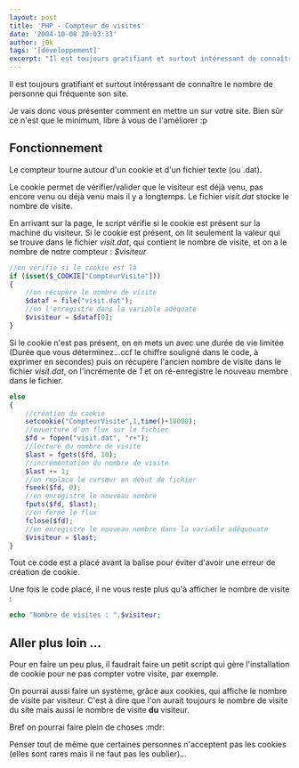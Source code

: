 ```yaml
---
layout: post
title: 'PHP - Compteur de visites'
date: '2004-10-08 20:03:33'
author: j0k
tags: '[développement]'
excerpt: "Il est toujours gratifiant et surtout intéressant de connaître le nombre de personne qui fréquente son site.  Je vais donc vous présenter comment en mettre un sur votre site. Bien sûr ce n'est que le minimum, libre à vous de l'améliorer :p"
---
```


Il est toujours gratifiant et surtout intéressant de connaître le nombre de personne qui fréquente son site.

Je vais donc vous présenter comment en mettre un sur votre site. Bien sûr ce n'est que le minimum, libre à vous de l'améliorer :p

## **Fonctionnement**

Le compteur tourne autour d'un cookie et d'un fichier texte (ou .dat).

Le cookie permet de vérifier/valider que le visiteur est déjà venu, pas encore venu ou déjà venu mais il y a longtemps. Le fichier *visit.dat* stocke le nombre de visite.

En arrivant sur la page, le script vérifie si le cookie est présent sur la machine du visiteur. Si le cookie est présent, on lit seulement la valeur qui se trouve dans le fichier *visit.dat*, qui contient le nombre de visite, et on a le nombre de notre compteur : *$visiteur*

```php
//on vérifie si le cookie est là
if (isset($_COOKIE["CompteurVisite"]))
{
    //on récupère le nombre de visite
    $dataf = file("visit.dat");
    //on l'enregistre dans la variable adéquate
    $visiteur = $dataf[0];
}
```

Si le cookie n'est pas présent, on en mets un avec une durée de vie limitée (Durée que vous déterminez...ccf le chiffre souligné dans le code, à exprimer en secondes) puis on récupère l'ancien nombre de visite dans le fichier *visit.dat*, on l'incrémente de *1* et on ré-enregistre le nouveau membre dans le fichier.

```php
else
{
    //création du cookie
    setcookie("CompteurVisite",1,time()+18000);
    //ouverture d'un flux sur le fichier
    $fd = fopen("visit.dat", "r+");
    //lecture du nombre de visite
    $last = fgets($fd, 10);
    //incrémentation du nombre de visite
    $last += 1;
    //on replace le curseur en début de fichier
    fseek($fd, 0);
    //on enregistre le nouveau nombre
    fputs($fd, $last);
    //on ferme le flux
    fclose($fd);
    //on enregistre le nouveau nombre dans la variable adéquouate
    $visiteur = $last;
}
```

  Tout ce code est a placé avant la balise <html> pour éviter d'avoir une erreur de création de cookie.

 Une fois le code placé, il ne vous reste plus qu'à afficher le nombre de visite :

```php
echo "Nombre de visites : ".$visiteur;
```

## **Aller plus loin ...**

Pour en faire un peu plus, il faudrait faire un petit script qui gère l'installation de cookie pour ne pas compter votre visite, par exemple.

On pourrai aussi faire un système, grâce aux cookies, qui affiche le nombre de visite par visiteur. C'est à dire que l'on aurait toujours le nombre de visite du site mais aussi le nombre de visite **du** visiteur.

Bref on pourrai faire plein de choses  :mdr:

Penser tout de même que certaines personnes n'acceptent pas les cookies (elles sont rares mais il ne faut pas les oublier)...
